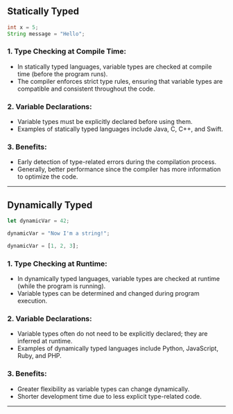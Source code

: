 ## Statically Typed

```java
int x = 5;
String message = "Hello";
```

### 1. **Type Checking at Compile Time:**
 
   - In statically typed languages, variable types are checked at compile time (before the program runs).
   - The compiler enforces strict type rules, ensuring that variable types are compatible and consistent throughout the code.

### 2. **Variable Declarations:**
   
   - Variable types must be explicitly declared before using them.
   - Examples of statically typed languages include Java, C, C++, and Swift.

### 3. **Benefits:** 

   - Early detection of type-related errors during the compilation process.
   - Generally, better performance since the compiler has more information to optimize the code.

---

## Dynamically Typed


```javascript
let dynamicVar = 42;

dynamicVar = "Now I'm a string!";

dynamicVar = [1, 2, 3];
```


### 1. **Type Checking at Runtime:**

   - In dynamically typed languages, variable types are checked at runtime (while the program is running).
   - Variable types can be determined and changed during program execution.

### 2. **Variable Declarations:**

   - Variable types often do not need to be explicitly declared; they are inferred at runtime.
   - Examples of dynamically typed languages include Python, JavaScript, Ruby, and PHP.

### 3. **Benefits:**
   
   - Greater flexibility as variable types can change dynamically.
   - Shorter development time due to less explicit type-related code.
- ---



